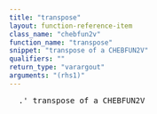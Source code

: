 ```yaml
---
title: "transpose"
layout: function-reference-item
class_name: "chebfun2v"
function_name: "transpose"
snippet: "transpose of a CHEBFUN2V"
qualifiers: ""
return_type: "varargout"
arguments: "(rhs1)"
---
```


<pre class="help-text">  .' transpose of a CHEBFUN2V
</pre>